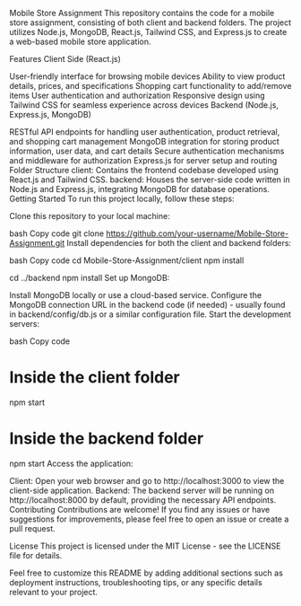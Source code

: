 Mobile Store Assignment
This repository contains the code for a mobile store assignment, consisting of both client and backend folders. The project utilizes Node.js, MongoDB, React.js, Tailwind CSS, and Express.js to create a web-based mobile store application.

Features
Client Side (React.js)

User-friendly interface for browsing mobile devices
Ability to view product details, prices, and specifications
Shopping cart functionality to add/remove items
User authentication and authorization
Responsive design using Tailwind CSS for seamless experience across devices
Backend (Node.js, Express.js, MongoDB)

RESTful API endpoints for handling user authentication, product retrieval, and shopping cart management
MongoDB integration for storing product information, user data, and cart details
Secure authentication mechanisms and middleware for authorization
Express.js for server setup and routing
Folder Structure
client: Contains the frontend codebase developed using React.js and Tailwind CSS.
backend: Houses the server-side code written in Node.js and Express.js, integrating MongoDB for database operations.
Getting Started
To run this project locally, follow these steps:

Clone this repository to your local machine:

bash
Copy code
git clone https://github.com/your-username/Mobile-Store-Assignment.git
Install dependencies for both the client and backend folders:

bash
Copy code
cd Mobile-Store-Assignment/client
npm install

cd ../backend
npm install
Set up MongoDB:

Install MongoDB locally or use a cloud-based service.
Configure the MongoDB connection URL in the backend code (if needed) - usually found in backend/config/db.js or a similar configuration file.
Start the development servers:

bash
Copy code
# Inside the client folder
npm start

# Inside the backend folder
npm start
Access the application:

Client: Open your web browser and go to http://localhost:3000 to view the client-side application.
Backend: The backend server will be running on http://localhost:8000 by default, providing the necessary API endpoints.
Contributing
Contributions are welcome! If you find any issues or have suggestions for improvements, please feel free to open an issue or create a pull request.

License
This project is licensed under the MIT License - see the LICENSE file for details.

Feel free to customize this README by adding additional sections such as deployment instructions, troubleshooting tips, or any specific details relevant to your project.